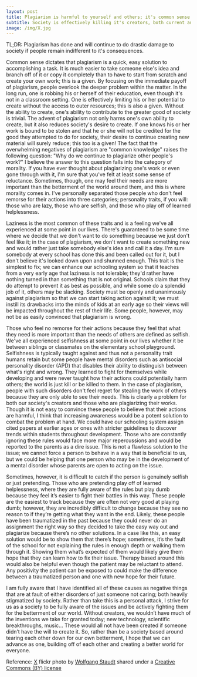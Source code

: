```yaml
---
layout: post
title: Plagiarism is harmful to yourself and others; it's common sense!
subtitle: Society is effectively killing it's creators, both current and future.
image: /img/X.jpg
---
```

TL;DR: Plagiarism has done and will continue to do drastic damage to society if people remain indifferent to it's consequences.

Common sense dictates that plagiarism is a quick, easy solution to accomplishing a task. It is much easier to take someone else's idea and branch off of it or copy it completely than to have to start from scratch and create your own work; this is a given. By focusing on the immediate payoff of plagiarism, people overlook the deeper problem within the matter. In the long run, one is robbing his or herself of their education, even though it's not in a classroom setting. One is effectively limiting his or her potential to create without the access to outer resources; this is also a given. Without the ability to create, one's ability to contribute to the greater good of society is trivial. The advent of plagiarism not only harms one's own ability to create, but it also reduces society's desire to create. If one knows his or her work is bound to be stolen and that he or she will not be credited for the good they attempted to do for society, their desire to continue creating new material will surely reduce; this too is a given! The fact that the overwhelming negatives of plagiarism are "common knowledge" raises the following question: "Why do we continue to plagiarize other people's work?" I believe the answer to this question falls into the category of morality. If you have ever thought about plagiarizing one's work or even gone through with it, I'm sure that you've felt at least some sense of reluctance. Sometimes, though, one may feel their needs are more important than the betterment of the world around them, and this is where morality comes in. I've personally separated those people who don't feel remorse for their actions into three categories; personality traits, if you will: those who are lazy, those who are selfish, and those who play off of learned helplessness.

Laziness is the most common of these traits and is a feeling we've all experienced at some point in our lives. There's guaranteed to be some time where we decide that we don't want to do something because we just don't feel like it; in the case of plagiarism, we don't want to create something new and would rather just take somebody else's idea and call it a day. I'm sure somebody at every school has done this and been called out for it, but I don't believe it's looked down upon and shunned enough. This trait is the simplest to fix; we can enhance our schooling system so that it teaches from a very early age that laziness is not tolerable; they'd rather have nothing turned in than something that is not original. Schools claim that they do attempt to prevent it as best as possible, and while some do a splendid job of it, others may be slacking. Society must be openly and unanimously against plagiarism so that we can start taking action against it; we must instill its drawbacks into the minds of kids at an early age so their views will be impacted throughout the rest of their life. Some people, however, may not be as easily convinced that plagiarism is wrong.

Those who feel no remorse for their actions because they feel that what they need is more important than the needs of others are defined as selfish. We've all experienced selfishness at some point in our lives whether it be between siblings or classmates on the elementary school playground. Selfishness is typically taught against and thus not a personality trait humans retain but some people have mental disorders such as antisocial personality disorder (APD) that disables their ability to distinguish between what's right and wrong. They learned to fight for themselves while developing and were never taught how their actions could potentially harm others; the world is just kill or be killed to them. In the case of plagiarism, people with such disorders don't feel regret for stealing the work of others because they are only able to see their needs. This is clearly a problem for both our society's creators and those who are plagiarizing their works. Though it is not easy to convince these people to believe that their actions are harmful, I think that increasing awareness would be a potent solution to combat the problem at hand. We could have our schooling system assign cited papers at earlier ages or ones with stricter guidelines to discover trends within students throughout development. Those who are constantly ignoring these rules would face more major repercussions and would be reported to the parents as a dire issue. This is not a flawless solution to the issue; we cannot force a person to behave in a way that is beneficial to us, but we could be helping that one person who may be in the development of a mental disorder whose parents are open to acting on the issue.

Sometimes, however, it is difficult to catch if the person is genuinely selfish or just pretending. Those who are pretending play off of learned helplessness, where they are fully aware of the rules but play dumb because they feel it’s easier to fight their battles in this way. These people are the easiest to track because they are often not very good at playing dumb; however, they are incredibly difficult to change because they see no reason to if they’re getting what they want in the end. Likely, these people have been traumatized in the past because they could never do an assignment the right way so they decided to take the easy way out and plagiarize because there’s no other solutions. In a case like this, an easy solution would be to show them that there’s hope; sometimes, it’s the fault of the school for not explaining the rules in enough depth or walking them through it. Showing them what’s expected of them would likely give them hope that they can learn how to fix their issue. Therapy based around this would also be helpful even though the patient may be reluctant to attend. Any positivity the patient can be exposed to could make the difference between a traumatized person and one with new hope for their future.

I am fully aware that I have identified all of these causes as negative things that are at fault of either disorders of just someone not caring; both heavily stigmatized by society. Rather than take this is a personal attack, I strive for us as a society to be fully aware of the issues and be actively fighting them for the betterment of our world. Without creators, we wouldn’t have much of the inventions we take for granted today; new technology, scientific breakthroughs, music… These would all not have been created if someone didn’t have the will to create it. So, rather than be a society based around tearing each other down for our own betterment, I hope that we can advance as one, building off of each other and creating a better world for everyone.

Reference:
<a title="Plagiarism" href="https://www.flickr.com/photos/wolfgangstaudt/2757928374">X</a> flickr photo by <a href="https://www.flickr.com/photos/wolfgangstaudt">Wolfgang Staudt</a> shared under a <a href="https://creativecommons.org/licenses/by/2.0/">Creative Commons (BY) license</a> </small>

